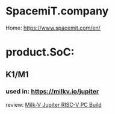 # SpacemiT.company
Home: https://www.spacemit.com/en/

# product.SoC:
## K1/M1
### used in: https://milkv.io/jupiter
review: [Milk-V Jupiter RISC-V PC Build](https://youtu.be/LX9Pz1TmEww)
